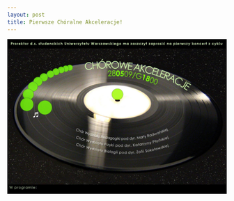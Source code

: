 ```yaml
---
layout: post
title: Pierwsze Chóralne Akceleracje!
---
```


![Plakat akceleracji](/img/plakaty/akceleracje-1.jpg)
